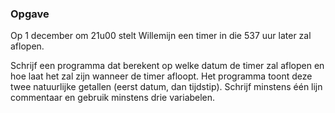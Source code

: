 ### Opgave

Op 1 december om 21u00 stelt Willemijn een timer in die 537 uur later zal aflopen.

Schrijf een programma dat berekent op welke datum de timer zal aflopen en hoe laat het zal zijn wanneer de timer afloopt. Het programma toont deze twee natuurlijke getallen (eerst datum, dan tijdstip). Schrijf minstens één lijn commentaar en gebruik minstens drie variabelen.
